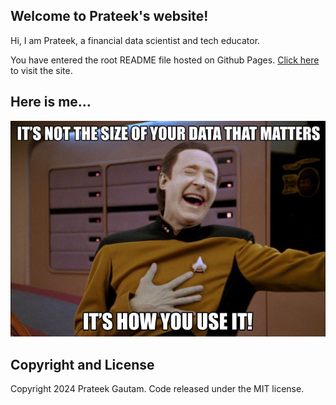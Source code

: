 ## Welcome to Prateek's website!

<p>Hi, I am Prateek, a financial data scientist and tech educator. </p>
<p>You have entered the root README file hosted on Github Pages. <a href = "https://analyst-g.github.io/dist/index.html" > Click here </a> to visit the site.</p>

## Here is me...
<img src ="meme.jpg">

## Copyright and License

Copyright 2024 Prateek Gautam. Code released under the MIT license.
